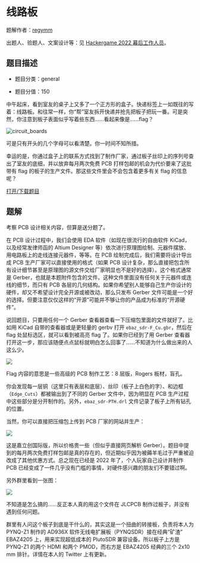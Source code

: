 # 线路板

题解作者：[regymm](https://github.com/regymm)

出题人、验题人、文案设计等：见 [Hackergame 2022 幕后工作人员](../../credits.pdf)。

## 题目描述

- 题目分类：general

- 题目分值：150

中午起床，看到室友的桌子上又多了一个正方形的盒子。快递标签上一如既往的写着：线路板。和往常一样，你“帮”室友拆开快递并抢先把板子把玩一番。可是突然，你注意到板子表面似乎写着些东西……看起来像是……flag？

![circuit_boards](src/circuit_boards.png)

可是只有开头的几个字母可以看清楚。你一时间不知所措。

幸运的是，你通过盒子上的联系方式找到了制作厂家，通过板子丝印上的序列号查出了室友的底细，并以放弃每月两次免费 PCB 打样包邮的机会为代价要来了这批带有 flag 的板子的生产文件。那这些文件里会不会包含着更多有关 flag 的信息呢？

[打开/下载题目](files/fabrication_files.zip)

## 题解

考察 PCB 设计相关内容，但算是送分题了。

在 PCB 设计过程中，我们会使用 EDA 软件（如现在很流行的自由软件 KiCad，以及经常发律师函的 Altium Designer 等）依次进行原理图绘制、元器件摆放、用电路板上的走线连接元器件，等等。在 PCB 绘制完成后，我们需要将设计导出成 PCB 生产厂家可以直接使用的格式（如果 PCB 设计复杂，那么直接把包含所有设计细节甚至是原理图的源文件交给厂家明显也不是好的选择）。这个格式通常是 Gerber，也就是本题附件包含的文件。这种文件里面没有任何关于元器件或连线的细节，而只有 PCB 各层的几何结构。如果你希望别人能够自己生产你设计的硬件，却又不希望设计完全开源或被改动，那么只发布 Gerber 文件可能是一个好的选择。但要注意仅仅这样的“开源”可能并不够让你的产品成为标准的“开源硬件”。

说回题目，只要用任何一个 Gerber 查看器查看一下压缩包里面的文件就好了。比如用 KiCad 自带的查看器或是更轻量的 gerbv 打开 `ebaz_sdr-F_Cu.gbr`，然后在 flag 处鼠标选区，就可以看到被高亮 flag 了。如果你已经到了用 Gerber 查看器打开这一步，那应该随便点点鼠标就明白怎么回事了……不知道为什么做出来的人这么少。

![](pic/1.png)

Flag 内容的意思是一些高级的 PCB 制作工艺：8 层版，Rogers 板材，盲孔。

你会发现每一层铜（这里只有表层和底层）、丝印（板子上白色的字）、和边框（`Edge_Cuts`）都被输出到了不同的 Gerber 文件中，因为明显在 PCB 生产过程中这些部分是分开制作的。另外，`ebaz_sdr-PTH.drl` 文件记录了板子上所有钻孔的位置。

当然，你可以直接把压缩包上传到 PCB 厂家的网站并生产：

![](pic/2.png)

这是嘉立创国际版，所以价格贵一些（但似乎直接网页解析 Gerber）。题目中提到的每月两次免费打样包邮是真的存在的，但近期似乎因为被薅羊毛过于严重被迫改成了其他优惠方式。总之现在已经是 2022 年了，个人玩家自己设计并制作 PCB 已经变成了一件几乎没有门槛的事情，对硬件感兴趣的朋友们不要错过啊。

另外群里看到一张图：

![](pic/3.png)

不知道是怎么搞的……反正本人真的用这个文件在 JLCPCB 制作过板子，并没有遇到任何问题。

群里有人问这个板子到底是干什么的，其实这是一个扭曲的转接板，负责将本人为 PYNQ-Z1 制作的 AD936X 软件无线电扩展板（PYNQSDR）接在经典“矿渣” EBAZ4205 上，用来实现超低成本的 PlutoSDR 兼容设备。所以板子上方是 PYNQ-Z1 的两个 HDMI 和两个 PMOD，而右方是 EBAZ4205 经典的三个 2x10 mm 排针。详情在本人的 Twitter 上有更新。
